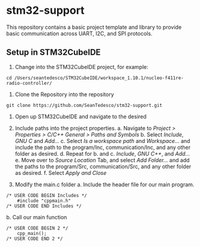 # stm32-support
This repository contains a basic project template and library to provide basic communication across UART, I2C, and SPI protocols.

## Setup in STM32CubeIDE

1. Change into the STM32CubeIDE project, for example:
```
cd /Users/seantedesco/STM32CubeIDE/workspace_1.10.1/nucleo-f411re-radio-controller/ 
```

1. Clone the Repository into the repository
```
git clone https://github.com/SeanTedesco/stm32-support.git
```

1. Open up STM32CubeIDE and navigate to the desired 

1. Include paths into the project properties. 
a. Navigate to *Project > Properties > C/C++ General > Paths and Symbols*
b. Select *Include*, *GNU C* and *Add...*
c. Select *Is a workspace path* and *Workspace...* and include the path to the program/Inc, communication/Inc, and any other folder as desired. 
d. Repeat for b. and c. *Include*, *GNU C++*, and *Add...* 
e. Move over to *Source Location* Tab, and select *Add Folder...* and add the paths to the program/Src, communication/Src, and any other folder as desired. 
f. Select *Apply and Close*

1. Modify the main.c folder
a. Include the header file for our main program.
```
/* USER CODE BEGIN Includes */
	#include "cppmain.h"
/* USER CODE END Includes */
```

b. Call our main function
```
/* USER CODE BEGIN 2 */
	cpp_main();
/* USER CODE END 2 */
```
